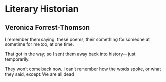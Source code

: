 # Literary Historian
## Veronica Forrest-Thomson
I remember them saying,
these poems, their something
for someone at sometime
for me too, at one time.

That got in the way;
so I sent them away
back into history—
just temporarily.

They won’t come back now.
I can’t remember how
the words spoke, or what
they said,
except:
We are all dead